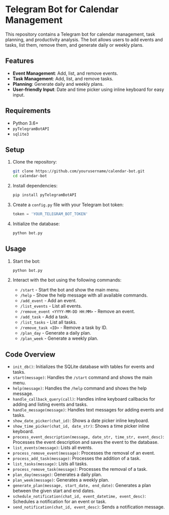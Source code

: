 # Telegram Bot for Calendar Management

This repository contains a Telegram bot for calendar management, task planning, and productivity analysis. The bot allows users to add events and tasks, list them, remove them, and generate daily or weekly plans. 

## Features

- **Event Management**: Add, list, and remove events.
- **Task Management**: Add, list, and remove tasks.
- **Planning**: Generate daily and weekly plans.
- **User-friendly Input**: Date and time picker using inline keyboard for easy input.

## Requirements

- Python 3.6+
- `pyTelegramBotAPI`
- `sqlite3`

## Setup

1. Clone the repository:
    ```bash
    git clone https://github.com/yourusername/calendar-bot.git
    cd calendar-bot
    ```

2. Install dependencies:
    ```bash
    pip install pyTelegramBotAPI
    ```

3. Create a `config.py` file with your Telegram bot token:
    ```python
    token = 'YOUR_TELEGRAM_BOT_TOKEN'
    ```

4. Initialize the database:
    ```bash
    python bot.py
    ```

## Usage

1. Start the bot:
    ```bash
    python bot.py
    ```

2. Interact with the bot using the following commands:

    - `/start` - Start the bot and show the main menu.
    - `/help` - Show the help message with all available commands.
    - `/add_event` - Add an event.
    - `/list_events` - List all events.
    - `/remove_event <YYYY-MM-DD HH:MM>` - Remove an event.
    - `/add_task` - Add a task.
    - `/list_tasks` - List all tasks.
    - `/remove_task <ID>` - Remove a task by ID.
    - `/plan_day` - Generate a daily plan.
    - `/plan_week` - Generate a weekly plan.

## Code Overview

- `init_db()`: Initializes the SQLite database with tables for events and tasks.
- `start(message)`: Handles the `/start` command and shows the main menu.
- `help(message)`: Handles the `/help` command and shows the help message.
- `handle_callback_query(call)`: Handles inline keyboard callbacks for adding and listing events and tasks.
- `handle_message(message)`: Handles text messages for adding events and tasks.
- `show_date_picker(chat_id)`: Shows a date picker inline keyboard.
- `show_time_picker(chat_id, date_str)`: Shows a time picker inline keyboard.
- `process_event_description(message, date_str, time_str, event_desc)`: Processes the event description and saves the event to the database.
- `list_events(message)`: Lists all events.
- `process_remove_event(message)`: Processes the removal of an event.
- `process_add_task(message)`: Processes the addition of a task.
- `list_tasks(message)`: Lists all tasks.
- `process_remove_task(message)`: Processes the removal of a task.
- `plan_day(message)`: Generates a daily plan.
- `plan_week(message)`: Generates a weekly plan.
- `generate_plan(message, start_date, end_date)`: Generates a plan between the given start and end dates.
- `schedule_notification(chat_id, event_datetime, event_desc)`: Schedules a notification for an event or task.
- `send_notification(chat_id, event_desc)`: Sends a notification message.

